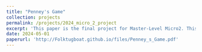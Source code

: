 ```yaml
---
title: "Penney's Game"
collection: projects
permalink: /projects/2024_micro_2_project
excerpt: 'This paper is the final project for Master-Level Micro2. This report is graded 19/20.'
date: 2024-05-01
paperurl: 'http://Folktugboat.github.io/files/Penney_s_Game.pdf'
---
```


